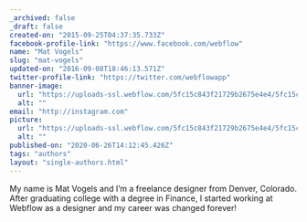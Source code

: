 ```yaml
---
_archived: false
_draft: false
created-on: "2015-09-25T04:37:35.733Z"
facebook-profile-link: "https://www.facebook.com/webflow"
name: "Mat Vogels"
slug: "mat-vogels"
updated-on: "2016-09-08T18:46:13.571Z"
twitter-profile-link: "https://twitter.com/webflowapp"
banner-image:
  url: "https://uploads-ssl.webflow.com/5fc15c843f21729b2675e4e4/5fc15c843f2172ff9475e5bd_looking-to-lake.jpg"
  alt: ""
email: "http://instagram.com"
picture:
  url: "https://uploads-ssl.webflow.com/5fc15c843f21729b2675e4e4/5fc15c843f2172010e75e5a8_128-14.jpg"
  alt: ""
published-on: "2020-06-26T14:12:45.426Z"
tags: "authors"
layout: "single-authors.html"
---
```


My name is Mat Vogels and I’m a freelance designer from Denver, Colorado. After graduating college with a degree in Finance, I started working at Webflow as a designer and my career was changed forever!
